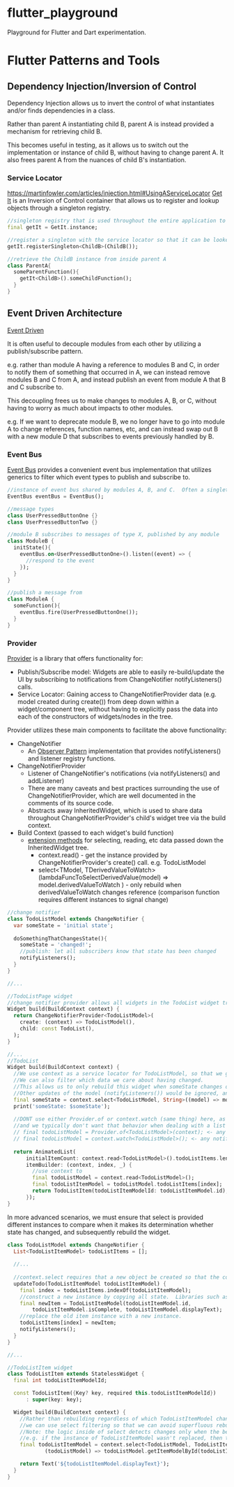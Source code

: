 # flutter_playground
Playground for Flutter and Dart experimentation.

# Flutter Patterns and Tools

## Dependency Injection/Inversion of Control
Dependency Injection allows us to invert the control of what instantiates and/or finds dependencies in a class.

Rather than parent A instantiating child B, parent A is instead provided a mechanism for retrieving child B.

This becomes useful in testing, as it allows us to switch out the implementation or instance of child B, without having to change parent A.
It also frees parent A from the nuances of child B's instantiation.

### Service Locator
https://martinfowler.com/articles/injection.html#UsingAServiceLocator
[Get It](https://pub.dev/packages/get_it) is an Inversion of Control container that allows us to register and lookup objects through a singleton registry.

```dart
//singleton registry that is used throughout the entire application to register and locate objects.
final getIt = GetIt.instance;

//register a singleton with the service locator so that it can be looked up and used throughout the app
getIt.registerSingleton<ChildB>(ChildB());

//retrieve the ChildB instance from inside parent A
class ParentA{
  someParentFunction(){
    getIt<ChildB>().someChildFunction();
  }
}

```

## Event Driven Architecture
[Event Driven](https://martinfowler.com/articles/201701-event-driven.html)

It is often useful to decouple modules from each other by utilizing a publish/subscribe pattern.

e.g. rather than module A having a reference to modules B and C, in order to notify them of something that occurred in A, 
we can instead remove modules B and C from A, and instead publish an event from module A that B and C subscribe to.

This decoupling frees us to make changes to modules A, B, or C, without having to worry as much about impacts to other modules.

e.g. If we want to deprecate module B, we no longer have to go into module A to change references, function names, etc, and can instead
swap out B with a new module D that subscribes to events previously handled by B.

### Event Bus
[Event Bus](https://pub.dev/packages/event_bus) provides a convenient event bus implementation that utilizes generics to filter which event types to publish and subscribe to.

```dart
//instance of event bus shared by modules A, B, and C.  Often a singleton of event bus can be used throughout the entire app.
EventBus eventBus = EventBus();

//message types
class UserPressedButtonOne {}
class UserPressedButtonTwo {}

//module B subscribes to messages of type X, published by any module
class ModuleB {
  initState(){
    eventBus.on<UserPressedButtonOne>().listen((event) => {
      //respond to the event
    });
  }
}

//publish a message from
class ModuleA {
  someFunction(){
    eventBus.fire(UserPressedButtonOne());
  }
}

```

### Provider

[Provider](https://pub.dev/packages/provider) is a library that offers functionality for:
- Publish/Subscribe model: Widgets are able to easily re-build/update the UI by subscribing to notifications from ChangeNotifier notifyListeners() calls.
- Service Locator: Gaining access to ChangeNotifierProvider data (e.g. model created during create()) from deep down within a widget/component tree, without having to explicitly pass the data into each of the constructors of widgets/nodes in the tree.

Provider utilizes these main components to facilitate the above functionality:
- ChangeNotifier 
  - An [Observer Pattern](https://en.wikipedia.org/wiki/Observer_pattern) implementation that provides notifyListeners() and listener registry functions.
- ChangeNotifierProvider
  - Listener of ChangeNotifier's notifications (via notifyListeners() and addListener)
  - There are many caveats and best practices surrounding the use of ChangeNotifierProvider, which are well documented in the comments of its source code.
  - Abstracts away InheritedWidget, which is used to share data throughout ChangeNotifierProvider's child's widget tree via the build context.
- Build Context (passed to each widget's build function)
  - [extension methods](https://dart.dev/guides/language/extension-methods) for selecting, reading, etc data passed down the InheritedWidget tree.
    - context.read<TModel>() - get the instance provided by ChangeNotifierProvider's create() call.  e.g. TodoListModel
    - select<TModel, TDerivedValueToWatch>(lambdaFuncToSelectDerivedValue(model) => model.derivedValueToWatch ) - only rebuild when derivedValueToWatch changes reference (comparison function requires different instances to signal change)
```dart
//change notifier
class TodoListModel extends ChangeNotifier {
  var someState = 'initial state';
  
  doSomethingThatChangesState(){
    someState = 'changed!';
    //publish: let all subscribers know that state has been changed
    notifyListeners();
  }
}

//...

//TodoListPage widget
//change notifier provider allows all widgets in the TodoList widget tree to respond to events published by the ChangeNotifier model.
Widget build(BuildContext context) {
  return ChangeNotifierProvider<TodoListModel>(
    create: (context) => TodoListModel(),
    child: const TodoList(),
  );
}

//...
//TodoList
Widget build(BuildContext context) {
  //We use context as a service locator for TodoListModel, so that we get access to the instance created by the ChangeNotifierProvider above
  //We can also filter which data we care about having changed.
  //This allows us to only rebuild this widget when someState changes on TodoListModel.  
  //Other updates of the model (notifyListeners()) would be ignored, and would not cause this widget to rebuild.
  final someState = context.select<TodoListModel, String>((model) => model.someState);
  print('someState: $someState');
  
  //DONT use either Provider.of or context.watch (same thing) here, as any notifyListeners will trigger a rebuild,
  //and we typically don't want that behavior when dealing with a list of items.
  // final todoListModel = Provider.of<TodoListModel>(context); <- any notifyListeners() call in TodoListModel would trigger a rebuild
  // final todoListModel = context.watch<TodoListModel>(); <- any notifyListeners() call in TodoListModel would trigger a rebuild
  
  return AnimatedList(
      initialItemCount: context.read<TodoListModel>().todoListItems.length,
      itemBuilder: (context, index, _) {
        //use context to 
        final todoListModel = context.read<TodoListModel>();
        final todoListItemModel = todoListModel.todoListItems[index];
        return TodoListItem(todoListItemModelId: todoListItemModel.id);
      });
}

```

In more advanced scenarios, we must ensure that select is provided different instances to compare when it makes its determination whether state has changed, and subsequently rebuild the widget.
```dart
class TodoListModel extends ChangeNotifier {
  List<TodoListItemModel> todoListItems = [];
  
  //...
  
  //context.select requires that a new object be created so that the comparison of previous to new doesn't return true.
  updateTodo(TodoListItemModel todoListItemModel) {
    final index = todoListItems.indexOf(todoListItemModel);
    //construct a new instance by copying all state.  Libraries such as [Freezed](https://pub.dev/packages/freezed) can minimize the amount of copy code you hand roll.
    final newItem = TodoListItemModel(todoListItemModel.id,
        todoListItemModel.isComplete, todoListItemModel.displayText);
    //replace the old item instance with a new instance.
    todoListItems[index] = newItem;
    notifyListeners();
  }
}

//...

//TodoListItem widget
class TodoListItem extends StatelessWidget {
  final int todoListItemModelId;

  const TodoListItem({Key? key, required this.todoListItemModelId})
      : super(key: key);

  Widget build(BuildContext context) {
    //Rather than rebuilding regardless of which TodoListItemModel changes, or every time TodoListModel changes,
    //we can use select filtering so that we can avoid superfluous rebuilds.
    //Note: the logic inside of select detects changes only when the before and after objects compared must be different instances. 
    //e.g. if the instance of TodoListItemModel wasn't replaced, then this instance's build function wouldn't fire.
    final todoListItemModel = context.select<TodoListModel, TodoListItemModel>(
            (todoListModel) => todoListModel.getItemModelById(todoListItemModelId));

    return Text('${todoListItemModel.displayText}');
  }
}
```
